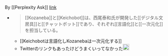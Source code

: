 
By [[Perplexity Ask]] [link](https://www.perplexity.ai/?s=e&uuid=bbb11d3e-95f6-4d80-a140-7d95fc2fc9c2)
- > [[Kozaneba]]と[[Keichobot]]は、西尾泰和氏が開発した[[デジタル文房具]]と[[チャットボット]]であり、それぞれ[[言語化]]と[[一次元化]]を担当している。
    - [[Keichobotは言語化しKozanebaは一次元化する]]
    - Twitterのリンクもあったけどうまくいってなかった<img src='https://scrapbox.io/api/pages/nishio/nishio/icon' alt='nishio.icon' height="19.5"/>
